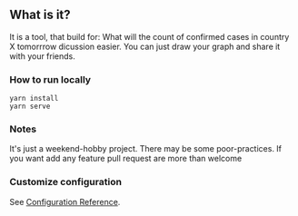 ## What is it?

It is a tool, that build for: What will the count of confirmed cases in country X tomorrrow dicussion easier. You can just draw your graph and share it with your friends.

### How to run locally
```
yarn install
yarn serve
```

### Notes
It's just a weekend-hobby project. There may be some poor-practices. If you want add any feature pull request are more than welcome

### Customize configuration
See [Configuration Reference](https://cli.vuejs.org/config/).
